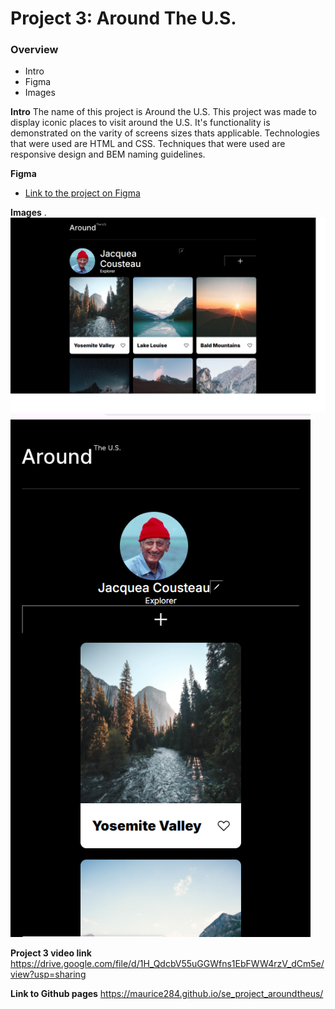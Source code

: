 # Project 3: Around The U.S.

### Overview

- Intro
- Figma
- Images

**Intro**
The name of this project is Around the U.S. This project was made to display iconic places to visit around the U.S. It's functionality is demonstrated on the varity of screens sizes thats applicable. Technologies that were used are HTML and CSS. Techniques that were used are responsive design and BEM naming guidelines.

**Figma**

- [Link to the project on Figma](https://www.figma.com/file/ii4xxsJ0ghevUOcssTlHZv/Sprint-3%3A-Around-the-US?node-id=0%3A1)

**Images**
.
<img src="./images/Around-the-US.png" width="640"/>
<img src="./images/Around-the-USmobile.png" width="480"/>

**Project 3 video link**
https://drive.google.com/file/d/1H_QdcbV55uGGWfns1EbFWW4rzV_dCm5e/view?usp=sharing

**Link to Github pages**
https://maurice284.github.io/se_project_aroundtheus/
